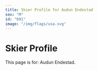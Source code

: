 ```yaml
---
title: Skier Profile for Audun Endestad
sex: "M"
id: "691"
image: "/img/flags/usa.svg" 
---
```


# Skier Profile

This page is for: Audun Endestad.
    